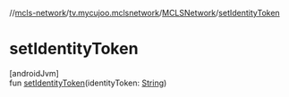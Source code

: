 //[mcls-network](../../../index.md)/[tv.mycujoo.mclsnetwork](../index.md)/[MCLSNetwork](index.md)/[setIdentityToken](set-identity-token.md)

# setIdentityToken

[androidJvm]\
fun [setIdentityToken](set-identity-token.md)(identityToken: [String](https://kotlinlang.org/api/latest/jvm/stdlib/kotlin/-string/index.html))
